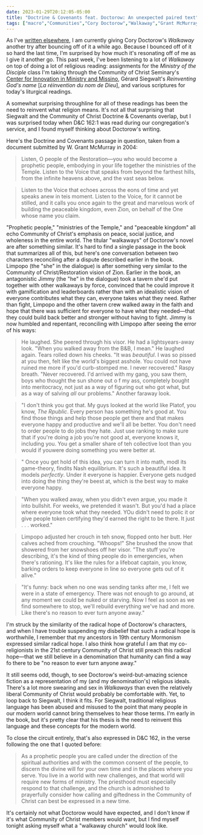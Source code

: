 ```yaml
---
date: 2023-01-29T20:12:05-05:00
title: "Doctrine & Covenants feat. Doctorow: An unexpected paired text"
tags: ["macro","Communities","Cory Doctorow","Walkaway","Grant McMurray","Zion","kingdom of God","Doctrine & Covenants","Ministry of the Disciple course","Graceland CIMM","hope","radical hope"]
---
```

As I've [written elsewhere](https://spencergreenhalgh.com/work/cory-doctorow-on-behaviorism/), I am currently giving Cory Doctorow's *Walkaway* another try after bouncing off of it a while ago. Because I bounced off of it so hard the last time, I'm surprised by how much it's resonating off of me as I give it another go. This past week, I've been listening to a lot of *Walkaway* on top of doing a lot of religious reading: assignments for the *Ministry of the Disciple* class I'm taking through the Community of Christ Seminary's [Center for Innovation in Ministry and Missino](https://www.graceland.edu/academics/community-of-christ-seminary/center-for-innovation-in-ministry-and-mission/), Gérard Siegwalt's *Reinventing God's name* [*La réinvention du nom de Dieu*], and various scriptures for today's liturgical readings. 

A somewhat surprising throughline for all of these readings has been the need to reinvent what religion means. It's not all that surprising that Siegwalt and the Community of Christ Doctrine & Covenants overlap, but I was surprised today when D&C 162:1 was read during our congregation's service, and I found myself thinking about Doctorow's writing.

Here's the Doctrine and Covenants passage in question, taken from a document submitted by W. Grant McMurray in 2004: 

> Listen, O people of the Restoration—you who would become a prophetic people, embodying in your life together the ministries of the Temple. Listen to the Voice that speaks from beyond the farthest hills, from the infinite heavens above, and the vast seas below.

> Listen to the Voice that echoes across the eons of time and yet speaks anew in teis moment. Listen to the Voice, for it cannot be stilled, and it calls you once again to the great and marvelous work of building the peaceable kingdom, even Zion, on behalf of the One whose name you claim. 

"Prophetic people," "ministries of the Temple," and "peaceable kingdom" all echo Community of Christ's emphasis on peace, social justice, and wholeness in the entire world. The titular "walkaways" of Doctorow's novel are after something similar. It's hard to find a single passage in the book that summarizes all of this, but here's one conversation between two characters reconciling after a dispute described earlier in the book. Limpopo (the "she" in the dialogue) is after something very similar to the Community of Christ/Restoration vision of Zion. Earlier in the book, an antagonistic Jimmy (the "he" in the dialogue) took a tavern she'd put together with other walkaways by force, convinced that he could improve it with gamification and leaderboards rather than with an idealistic vision of everyone contributes what they can, everyone takes what they need. Rather than fight, Limpopo and the other tavern crew walked away in the faith and hope that there was sufficient for everyone to have what they needed—that they could build back better and stronger without having to fight. Jimmy is now humbled and repentant, reconciling with Limpopo after seeing the error of his ways:

> He laughed. She peered through his visor. He had a lightsyears-away look. "When you walked away from the B&B, I mean." He laughed again. Tears rolled down his cheeks. "It was *beautiful*. I was so pissed at you then, felt like the world's biggest asshole. You could not have ruined me more if you'd curb-stomped me. I never recovered." Raspy breath. "Never recovered. I'd arrived with my gang, you saw them, boys who thought the sun shone out o f my ass, completely bought into meritocracy, not just as a way of figuring out who got what, but as a way of salving *all* our problems." Another faraway look. 

> "I don't think you got that. My guys looked at the world like Platof, you know, *The Rpublic*. Every person has something he's good at. You find those things and help those people get there and that makes everyone happy and productive and we'll all be better. You don't need to order people to do jobs they hate. Just use ranking to make sure that if you're doing a job you're not good at, everyone knows it, including you. You get a smaller share of teh collective loot than you would if youwere doing something you were better at.

> " Once you get hold of this idea, you can turn it into math, modl its game-theory, findits Nash equilibrium. It's such a beautiful idea. It models *perfectly*. Under it everyone is happier. Everyone gets nudged into doing the thing they're beest at, which is the best way to make everyone happy. 

> "When you walked away, when you didn't even argue, you made it into bullshit. For weeks, we pretended it wasn't. But you'd had a place where everyone took what they needed. YOu didn't need to polic it or give people token certifying they'd earned the right to be there. It just . . . worked." 

> Limpopo adjusted her crouch in teh snow, flopped onto her butt. Her calves ached from crouching. "Whoops!" She brushed the snow that showered from her snowshoes off her visor. "The stuff you're describing, it's the kind of thing people do in emergencies, when there's rationing. It's like the rules for a lifeboat captain, you know, barking orders to keep everyone in line so everyone gets out of it alive." 

> "It's funny: back when no one was sending tanks after me, I felt we were in a state of emergency. There was not enough to go around, at any moment we could be nuked or starving. Now I feel as soon as we find somewhere to stop, we'll rebuild everything we've had and more. Like there's no reason to ever turn anyone away."

I'm struck by the similarity of the radical hope of Doctorow's characters, and when I have trouble suspending my disbelief that such a radical hope is worthwhile, I remember that my ancestors in 19th century Mormonism expressed similar radical hope. I also think how grateful I am that my co-religionists in the 21st century Community of Christ still preach this radical hope—that we still believe in a denomination that humanity can find a way fo there to be "no reason to ever turn anyone away."

It still seems odd, though, to see Doctorow's weird-but-amazing science fiction as a representation of my (and my denomination's) religious ideals. There's a lot more swearing and sex in *Walkaways* than even the relatively liberal Community of Christ would probably be comfortable with. Yet, to loop back to Siegwalt, I think it fits. For Siegwalt, traditional religious language has been abused and misused to the point that many people in our modern world cannot bring themselves to hear those terms. I'm early in the book, but it's pretty clear that his thesis is the need to reinvent this language and these concepts for the modern world. 

To close the circuit entirely, that's also expressed in D&C 162, in the verse following the one that I quoted before: 

> As a prophetic people you are called under the direction of the spiritual authorities and with the common consent of the people, to discern the divine will for your own time and in the places where you serve. You live in a world with new challenges, and that world will require new forms of ministry. The priesthood must especially respond to that challenge, and the church is admonished to prayerfully consider how calling and giftedness in the Community of Christ can best be expressed in a new time. 

It's certainly not what Doctorow would have expected, and I don't know if it's what Community of Christ members would want, but I find myself tonight asking myself what a "walkaway church" would look like.